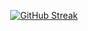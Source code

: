 <div align="center">

[![GitHub Streak](http://github-readme-streak-stats.herokuapp.com/?user=HarisMalisevic&theme=dark&background=0d1117)](https://git.io/streak-stats)

</div>
